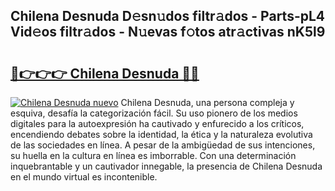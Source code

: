 ## Chilena Desnuda D𝚎sn𝚞dos filtr𝚊dos - Parts-pL4 Vid𝚎os filtr𝚊dos - N𝚞evas f𝚘tos atr𝚊ctivas nK5l9

# <h2><a href="http://mb9stk.tromn.icu/?c=Chilena+Desnuda">🔗👉👉👉 Chilena Desnuda 🔗🔗</a></h2>

[![Chilena Desnuda nuevo](https://i.imgur.com/pEAQMta.gif)](http://mb9stk.tromn.icu/?c=Chilena+Desnuda)
Chilena Desnuda, una persona compleja y esquiva, desafía la categorización fácil. Su uso pionero de los medios digitales para la autoexpresión ha cautivado y enfurecido a los críticos, encendiendo debates sobre la identidad, la ética y la naturaleza evolutiva de las sociedades en línea. A pesar de la ambigüedad de sus intenciones, su huella en la cultura en línea es imborrable. Con una determinación inquebrantable y un cautivador innegable, la presencia de Chilena Desnuda en el mundo virtual es incontenible.
